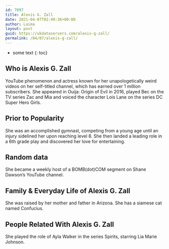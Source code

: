 ```yaml
---
id: 7097
title: Alexis G. Zall
date: 2021-04-07T02:49:36+00:00
author: Laima
layout: post
guid: https://ukdataservers.com/alexis-g-zall/
permalink: /04/07/alexis-g-zall/
---
```


* some text
{: toc}


## Who is Alexis G. Zall
                  
                  
                  
YouTube phenomenon and actress known for her unapologetically weird videos on her self-titled channel, which has earned over 1 million subscribers. She appeared in Ouija: Origin of Evil in 2016, played Bec on the TV series Zac and Mia and voiced the character Lois Lane on the series DC Super Hero Girls. 
                  
              
            
              
            
                
                
                
## Prior to Popularity
                  
                  
                  
She was an accomplished gymnast, competing from a young age until an injury sidelined her upon reaching level 8. She then landed a leading role in a 6th grade play and discovered her love for entertaining.
                  
              
            
              
            
                
                
                
## Random data
                  
                  
                  
She became a weekly host of a BOMB(dot)COM segment on Shane Dawson&#8217;s YouTube channel.
                  
              
            
              
            
                
                
                
## Family & Everyday Life of Alexis G. Zall
                  
                  
                  
She was raised by her mother and father in Arizona. She has a siamese cat named Confucius. 
                  
              
            
              
            
                
                
                
## People Related With Alexis G. Zall
                  
                  
                  
She played the role of Ayla Walker in the series Spirits, starring Lia Marie Johnson.
                  
              
            
              
            
                
              
            
              
              
            
            
              
            
          
          
          